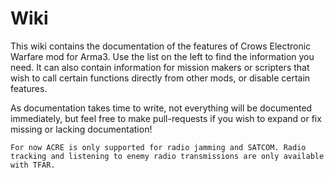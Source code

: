 # Wiki

This wiki contains the documentation of the features of Crows Electronic Warfare mod for Arma3. Use the list on the left to find the information you need. It can also contain information for mission makers or scripters that wish to call certain functions directly from other mods, or disable certain features. 

As documentation takes time to write, not everything will be documented immediately, but feel free to make pull-requests if you wish to expand or fix missing or lacking documentation!

```admonish info
For now ACRE is only supported for radio jamming and SATCOM. Radio tracking and listening to enemy radio transmissions are only available with TFAR.
```
